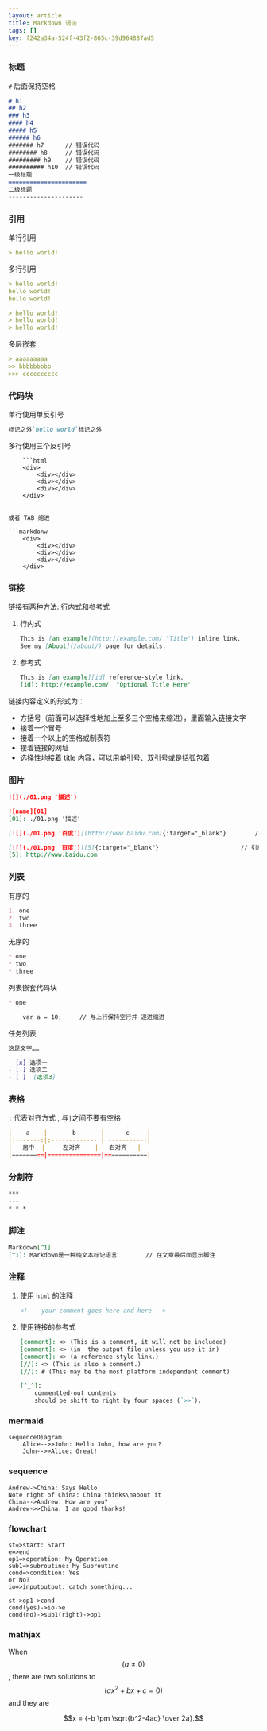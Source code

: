 ```yaml
---
layout: article
title: Markdown 语法
tags: []
key: f242a34a-524f-43f2-865c-39d964887ad5
---
```


### 标题

`#` 后面保持空格

```markdown
# h1
## h2
### h3
#### h4
##### h5
###### h6
####### h7      // 错误代码
######## h8     // 错误代码
######### h9    // 错误代码
########## h10  // 错误代码
一级标题
======================
二级标题
---------------------
```

### 引用

单行引用

```markdown
> hello world!
```

多行引用

```markdown
> hello world!
hello world!
hello world!
```

```markdown
> hello world!
> hello world!
> hello world!  
```

多层嵌套

```markdown
> aaaaaaaaa
>> bbbbbbbbb
>>> cccccccccc
```

### 代码块

单行使用单反引号

```markdown
标记之外`hello world`标记之外
```

多行使用三个反引号

```markdonw
    ```html
    <div>
        <div></div>
        <div></div>
        <div></div>
    </div>
```
```

或者 TAB 缩进

​```markdonw
    <div>
        <div></div>
        <div></div>
        <div></div>
    </div>
```

### 链接

链接有两种方法:  行内式和参考式

1. 行内式

    ```markdown
    This is [an example](http://example.com/ "Title") inline link.
    See my [About](/about/) page for details.
    ```

2. 参考式

    ```markdown
    This is [an example][id] reference-style link.
    [id]: http://example.com/  "Optional Title Here"
    ```

链接内容定义的形式为：

- 方括号（前面可以选择性地加上至多三个空格来缩进），里面输入链接文字
- 接着一个冒号
- 接着一个以上的空格或制表符
- 接着链接的网址
- 选择性地接着 title 内容，可以用单引号、双引号或是括弧包着

### 图片

```markdown
![](./01.png '描述')

![name][01]
[01]: ./01.png '描述'

[![](./01.png '百度')](http://www.baidu.com){:target="_blank"}        // 内链式

[![](./01.png '百度')][5]{:target="_blank"}                       // 引用式
[5]: http://www.baidu.com
```

### 列表

有序的

```markdown
1. one
2. two
3. three
```

无序的

```markdown
* one
* two
* three
```

列表嵌套代码块

```markdown
* one

    var a = 10;     // 与上行保持空行并 递进缩进
```

任务列表

```markdown
这是文字……

- [x] 选项一
- [ ] 选项二  
- [ ]  [选项3]
```

### 表格

`:` 代表对齐方式 , 与`|`之间不要有空格

```markdown
|    a    |       b       |      c     |
|:-------:|:------------- | ----------:|
|   居中  |     左对齐    |   右对齐   |
|=========|===============|============|
```

### 分割符

```markdown
***
---
* * *
```

### 脚注

```markdown
Markdown[^1]
[^1]: Markdown是一种纯文本标记语言        // 在文章最后面显示脚注
```

### 注释

1. 使用 `html` 的注释

    ```html
    <!--- your comment goes here and here -->
    ```

2. 使用链接的参考式

    ```markdown
    [comment]: <> (This is a comment, it will not be included)
    [comment]: <> (in  the output file unless you use it in)
    [comment]: <> (a reference style link.)
    [//]: <> (This is also a comment.)
    [//]: # (This may be the most platform independent comment)

    [^_^]:
        commentted-out contents
        should be shift to right by four spaces (`>>`).
    ```

### mermaid

```mermaid
sequenceDiagram
    Alice-->>John: Hello John, how are you?
    John-->>Alice: Great!
```

### sequence

```sequence
Andrew->China: Says Hello
Note right of China: China thinks\nabout it
China-->Andrew: How are you?
Andrew->>China: I am good thanks!
```

### flowchart

```flow
st=>start: Start
e=>end
op1=>operation: My Operation
sub1=>subroutine: My Subroutine
cond=>condition: Yes
or No?
io=>inputoutput: catch something...

st->op1->cond
cond(yes)->io->e
cond(no)->sub1(right)->op1
```

### mathjax

When $$(a \ne 0)$$, there are two solutions to $$(ax^2 + bx + c = 0)$$ and they are

$$x = {-b \pm \sqrt{b^2-4ac} \over 2a}.$$

[^1]: Here is the footnote 1 definition.
